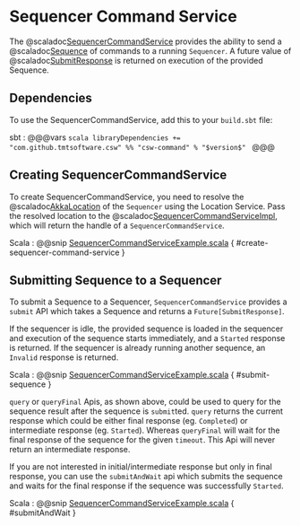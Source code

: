 # Sequencer Command Service

The @scaladoc[SequencerCommandService](csw/command/api/scaladsl/SequencerCommandService) provides the ability to send a @scaladoc[Sequence](csw/params/commands/Sequence) of commands to a running `Sequencer`. 
A future value of @scaladoc[SubmitResponse](csw/params/commands/CommandResponse/SubmitResponse) is returned on execution of the provided Sequence.

## Dependencies

To use the SequencerCommandService, add this to your `build.sbt` file:

sbt
: @@@vars
    ```scala
    libraryDependencies += "com.github.tmtsoftware.csw" %% "csw-command" % "$version$"
    ```
    @@@
    
## Creating SequencerCommandService

To create SequencerCommandService, you need to resolve the @scaladoc[AkkaLocation](csw/location/models/AkkaLocation) of the `Sequencer` using the Location Service. Pass the resolved
location to the @scaladoc[SequencerCommandServiceImpl](csw/command/client/SequencerCommandServiceImpl), which will return the handle of a `SequencerCommandService`. 

Scala
: @@snip [SequencerCommandServiceExample.scala](../../../../examples/src/main/scala/example/sequencerCommandService/SequencerCommandServiceExample.scala) { #create-sequencer-command-service }

## Submitting Sequence to a Sequencer

To submit a Sequence to a Sequencer, `SequencerCommandService` provides a `submit` API which takes a Sequence and returns a
`Future[SubmitResponse]`.

If the sequencer is idle, the provided sequence is loaded in the sequencer and
execution of the sequence starts immediately, and a `Started` response is returned.
If the sequencer is already running another sequence, an `Invalid` response is returned.

Scala
: @@snip [SequencerCommandServiceExample.scala](../../../../examples/src/main/scala/example/sequencerCommandService/SequencerCommandServiceExample.scala) { #submit-sequence }

`query` or `queryFinal` Apis, as shown above, could be used to query for the sequence result after the sequence is `submit`ted.
`query` returns the current response which could be either final response (eg. `Completed`) or intermediate response (eg. `Started`).
Whereas `queryFinal` will wait for the final response of the sequence for the given `timeout`. This Api will never return an intermediate response.

If you are not interested in initial/intermediate response but only in final response, you can use the `submitAndWait` api which submits
the sequence and waits for the final response if the sequence was successfully `Started`.


Scala
: @@snip [SequencerCommandServiceExample.scala](../../../../examples/src/main/scala/example/sequencerCommandService/SequencerCommandServiceExample.scala) { #submitAndWait }